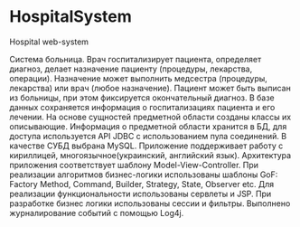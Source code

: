 HospitalSystem
==============

Hospital web-system

Система больница. Врач госпитализирует пациента, определяет диагноз, делает назначение пациенту (процедуры, лекарства, операции). Назначение может выполнить медсестра (процедуры, лекарства) или врач (любое назначение). Пациент может быть выписан из больницы, при этом фиксируется окончательный диагноз. 
В базе данных сохраняется информация о госпитализациях пациента и его лечении. На основе сущностей предметной области созданы классы их описывающие. 
Информация о предметной области хранится в БД, для доступа используется API JDBC с использованием пула соединений. В качестве СУБД выбрана MySQL. 
Приложение поддерживает работу с кириллицей, многоязычное(украинский, английский язык). 
Архитектура приложения соответствует шаблону Model-View-Controller. При реализации алгоритмов бизнес-логики использованы шаблоны GoF: Factory Method, Command, Builder, Strategy, State, Observer etc. 
Для реализации функциональности использованы сервлеты и JSP. При разработке бизнес логики использованы сессии и фильтры. 
Выполнено журналирование событий с помощью Log4j.
